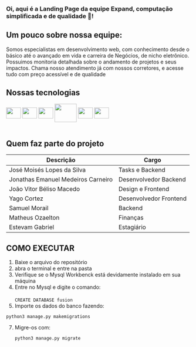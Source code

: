 ### Oi, aqui é a Landing Page da equipe Expand, computação simplificada e de qualidade :scroll:! 

## Um pouco sobre nossa equipe:
<div>
  <p>
    Somos especialistas em desenvolvimento web, com conhecimento desde o básico até o avançado em vida e carreira 
    de Negócios, de nicho eletrônico. Possuimos monitoria detalhada sobre o andamento de projetos e seus impactos. 
    Chama nosso atendimento já com nossos corretores, e acesse tudo com preço acessível e de qualidade
  </p>
</div>

## Nossas tecnologias  
  
<div style="display: inline_block"> 
  
  <img align="center" height="30" width="40" src="https://cdn.jsdelivr.net/gh/devicons/devicon/icons/mysql/mysql-original.svg" />
          
  <img align="center" height="30" width="40" src="https://cdn.jsdelivr.net/gh/devicons/devicon/icons/python/python-original-wordmark.svg" />
  <img align="center" height="30" width="40" src="https://cdn.jsdelivr.net/gh/devicons/devicon/icons/django/django-plain.svg" />
  <img align="center" height="50" width="60" src="https://cdn.jsdelivr.net/gh/devicons/devicon/icons/react/react-original.svg" />
       
  
  <img align="center" height="30" width="40" src="https://cdn.jsdelivr.net/gh/devicons/devicon/icons/html5/html5-original.svg" />
  
  <img align="center" height="30" width="40" src="https://cdn.jsdelivr.net/gh/devicons/devicon/icons/css3/css3-original.svg" />
          
          
          
 
</div><br>

## Quem faz parte do projeto

Descrição   | Cargo   |
--------- | --------- | 
 José Moisés Lopes da Silva | Tasks e Backend
 Jonathas Emanuel Medeiros Carneiro| Desenvolvedor Backend
 João Vitor Béliso Macedo | Design e Frontend
 Yago Cortez| Desenvolvedor Frontend
 Samuel Morail | Backend 
 Matheus Ozaelton | Finanças 
 Estevam Gabriel | Estagiário 


## COMO EXECUTAR

1. Baixe o arquivo do repositório
2. abra o terminal e entre na pasta
3. Verifique se o Mysql Workbenck está devidamente instalado em sua máquina
4. Entre no Mysql e digite o comando: <br>
   <br>
`CREATE DATABASE fusion`
5. Importe os dados do banco fazendo: <br>
   
  `python3 manage.py makemigrations`
  
7. Migre-os com: <br>

   `python3 manage.py migrate`
  
